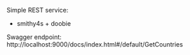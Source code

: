 Simple REST service:
* smithy4s + doobie

Swagger endpoint:
http://localhost:9000/docs/index.html#/default/GetCountries